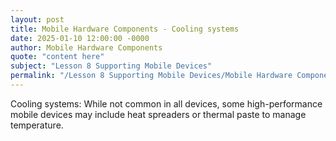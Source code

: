 ```yaml
---
layout: post
title: Mobile Hardware Components - Cooling systems
date: 2025-01-10 12:00:00 -0000
author: Mobile Hardware Components
quote: "content here"
subject: "Lesson 8 Supporting Mobile Devices"
permalink: "/Lesson 8 Supporting Mobile Devices/Mobile Hardware Components/Mobile Hardware Components - Cooling systems"
---
```


Cooling systems: While not common in all devices, some high-performance mobile devices may include heat spreaders or thermal paste to manage temperature.
